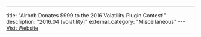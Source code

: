 ---
title: "Airbnb Donates $999 to the 2016 Volatility Plugin Contest!"
description: "2016.04 [volatility]"
external_category: "Miscellaneous"
---[Visit Website](https://volatility-labs.blogspot.com/2016/04/airbnb-donates-999-to-2016-volatility.html)

